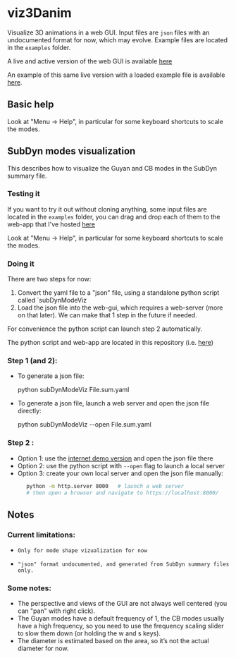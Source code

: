 # viz3Danim

Visualize 3D animations in a web GUI.
Input files are `json` files with an undocumented format for now, which may evolve. Example files are located in the `examples` folder. 

A live and active version of the web GUI is available [here](https://ebranlard.github.io/viz3Danim/)

An example of this same live version with a loaded example file is available [here](https://ebranlard.github.io/viz3Danim/index.html?load=examples/OC4_Jacket.sum.json).


## Basic help

Look at "Menu -> Help", in particular for some keyboard shortcuts to scale the modes. 


## SubDyn modes visualization

This describes how to visualize the Guyan and CB modes in the SubDyn summary file.

### Testing it
If you want to try it out without cloning anything, some input files are located in the `examples` folder, you can drag and drop each of them to the web-app that I've hosted [here](https://ebranlard.github.io/viz3Danim/)

Look at "Menu -> Help", in particular for some keyboard shortcuts to scale the modes. 

### Doing it
There are two steps for now:
1.	Convert the yaml file to a "json" file, using a standalone python script called `subDynModeViz
2.	Load the json file into the web-gui, which requires a web-server (more on that later). 
We can make that 1 step in the future if needed.

For convenience the python script can launch step 2 automatically. 

The python script and web-app are located in this repository (i.e. [here](https://github.com/ebranlard/viz3Danim))

      


### Step 1 (and 2): 
-	To generate a json file:

      python subDynModeViz  File.sum.yaml  

-	To generate a json file, launch a web server and open the json file directly:

      python subDynModeViz  --open File.sum.yaml  

### Step 2 :
-	Option 1: use the [internet demo version](https://ebranlard.github.io/viz3Danim/) and open the json file there
-	Option 2: use the python script with `--open` flag to launch a local server 
-	Option 3: create your own local server and open the json file manually: 
```bash
      python -m http.server 8000   # launch a web server
      # then open a browser and navigate to https://localhost:8000/
```

## Notes

### Current limitations:
-     Only for mode shape vizualization for now
-     "json" format undocumented, and generated from SubDyn summary files only. 

### Some notes:
-	The perspective and views of the GUI are not always well centered (you can "pan" with right click).
-	The Guyan modes have a default frequency of 1, the CB modes usually have a high frequency, so you need to use the frequency scaling  slider to slow them down (or holding the w and s keys). 
-	The diameter is estimated based on the area, so it’s not the actual diameter for now. 


